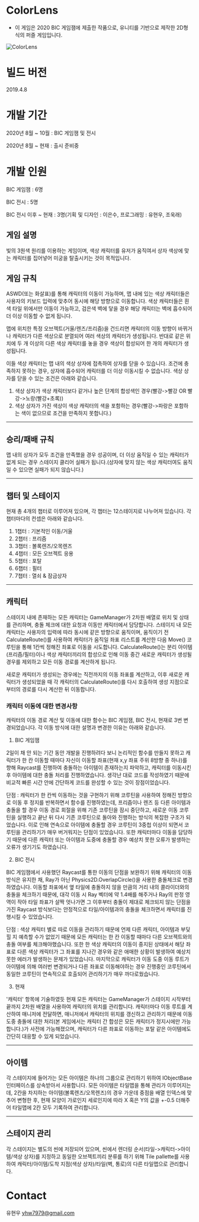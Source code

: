 # ColorLens
- 이 게임은 2020 BIC 게임잼에 제출한 작품으로, 유니티를 기반으로 제작한 2D형식의 퍼즐 게임입니다.

![ColorLens](https://www.notion.so/567d3b402d704affacc0df2c2253794e#a45be40aca354fbdab6bcf0251cd1167)

# 빌드 버전

2019.4.8

# 개발 기간

2020년 8월 ~ 10월 : BIC 게임잼 및 전시

2020년 8월 ~ 현재 : 출시 준비중

# 개발 인원

BIC 게임잼 : 6명

BIC 전시 : 5명

BIC 전시 이후 ~ 현재 : 3명(기획 및 디자인 : 이은수, 프로그래밍 : 유현우, 조욱래)

## 게임 설명
빛의 3원색 원리를 이용하는 게임이며, 색상 캐릭터를 유저가 움직여서 상자 색상에 맞는 캐릭터를 집어넣어 미궁을 탈출시키는 것이 목적입니다. 

## 게임 규칙
ASWD(또는 화살표)를 통해 캐릭터의 이동이 가능하며, 맵 내에 있는 색상 캐릭터들은 사용자의 키보드 입력에 맞추어 동시에 해당 방향으로 이동합니다. 
색상 캐릭터들은 흰색 타일 위에서만 이동이 가능하고, 검은색 벽에 닿을 경우 해당 캐릭터는 벽에 흡수되어 더 이상 이동할 수 없게 됩니다.

맵에 위치한 특정 오브젝트(거울/렌즈/프리즘)을 건드리면 캐릭터의 이동 방향이 바뀌거나 캐릭터가 다른 색상으로 분열되어 여러 색상의 캐릭터가 생성됩니다.
반대로 같은 위치에 두 개 이상의 다른 색상 캐릭터를 놓을 경우 색상이 합성되어 한 개의 캐릭터가 생성됩니다.

이들 색상 캐릭터는 맵 내의 색상 상자에 접촉하여 상자를 닫을 수 있습니다. 조건에 충족하지 못하는 경우, 상자에 흡수되어 캐릭터를 더 이상 이동시킬 수 없습니다. 색상 상자를 닫을 수 있는 조건은 아래와 같습니다.

1. 색상 상자가 색상 캐릭터보다 같거나 높은 단계의 합성색인 경우(빨강->빨강 OR 빨강->노랑(빨강+초록))
2. 색상 상자가 가진 색상이 색상 캐릭터의 색을 포함하는 경우(빨강->파랑은 포함하는 색이 없으므로 조건을 만족하지 못합니다.)

* * *

## 승리/패배 규칙

맵 내의 상자가 모두 조건을 만족했을 경우 성공이며, 더 이상 움직일 수 있는 캐릭터가 없게 되는 경우 스테이지 클리어 실패가 됩니다.(상자에 맞지 않는 색상 캐릭터여도 움직일 수 있으면 실패가 되지 않습니다.)

* * *

## 챕터 및 스테이지
현재 총 4개의 챕터로 이루어져 있으며, 각 챕터는 12스테이지로 나누어져 있습니다. 각 챕터마다의 컨셉은 아래와 같습니다.

1) 1챕터 : 기본적인 이동/거울
2) 2챕터 : 프리즘
3) 3챕터 : 볼록렌즈/오목렌즈
4) 4챕터 : 모든 오브젝트 응용
5) 5챕터 : 포탈
6) 6챕터 : 필터
7) 7챕터 : 열쇠 & 잠금상자

* * *

## 캐릭터

스테이지 내에 존재하는 모든 캐릭터는 GameManager가 2차원 배열로 위치 및 상태를 관리하며, 충돌 체크에 대한 요청과 이동만 캐릭터에서 담당합니다. 스테이지 내 모든 캐릭터는 사용자의 입력에 따라 
동시에 같은 방향으로 움직이며, 움직이기 전 CalculateRoute()를 사용하여 캐릭터가 움직일 좌표 리스트를 계산한 다음 Move() 코루틴을 통해 1칸씩 정해진 좌표로 이동을 시도합니다. CalculateRoute()는 분리 아이템(프리즘/필터)이나 색상 캐릭터끼리의 합성으로 인해 이동 중간 새로운 캐릭터가 생성될 경우를 제외하고 모든 이동 경로를 계산하게 됩니다.

새로운 캐릭터가 생성되는 경우에는 직전까지의 이동 좌표를 계산하고, 이후 새로운 캐릭터가 생성되었을 때 각 캐릭터의 CalculateRoute()를 다시 호출하여 생성 지점으로부터의 경로를 다시 계산한 뒤 이동합니다.

### 캐릭터 이동에 대한 변경사항

캐릭터의 이동 경로 계산 및 이동에 대한 함수는 BIC 게임잼, BIC 전시, 현재로 3번 변경되었습니다. 각 이동 방식에 대한 설명과 변경한 이유는 아래와 같습니다.

1) BIC 게임잼

2일이 채 안 되는 기간 동안 개발을 진행하려다 보니 논리적인 함수를 만들지 못하고 캐릭터가 한 칸 이동할 때마다 자신이 이동할 좌표(현재 x,y 좌표 주위 8방향 중 하나)를 향해 Raycast를 진행하여 충돌하는 아이템이 존재하는지 파악하고, 캐릭터를 이동시킨 후 아이템에 대한 충돌 처리를 진행하였습니다. 생각난 대로 코드를 작성하였기 때문에 비교적 빠른 시간 안에 간단하게 코드를 완성할 수 있는 것이 장점이었습니다.

단점 : 캐릭터가 한 칸씩 이동하는 것을 구현하기 위해 코루틴을 사용하여 정해진 방향으로 이동 후 정지를 반복하면서 함수를 진행하였는데, 프리즘이나 렌즈 등 다른 아이템과 충돌을 할 경우 이동 경로 회절을 위해 기존 코루틴을 잠시 중단하고, 새로운 이동 코루틴을 실행하고 끝난 뒤 다시 기존 코루틴으로 돌아와 진행하는 방식의 복잡한 구조가 되었습니다. 이로 인해 연속으로 아이템에 충돌할 경우 코루틴이 3중첩 이상이 되면서 코루틴을 관리하기가 매우 버거워지는 단점이 있었습니다. 또한 캐릭터마다 이동을 담당하기 때문에 다른 캐릭터 또는 아이템과 도중에 충돌할 경우 예상치 못한 오류가 발생하는 오류가 생기기도 하였습니다.

2) BIC 전시

BIC 게임잼에서 사용했던 Raycast를 통한 이동의 단점을 보완하기 위해 캐릭터의 이동 방식은 유지한 채, Ray가 아닌 Physics2D.OverlapCircle()을 사용한 충돌체크로 변경하였습니다. 이동할 좌표에서 옆 타일에 충돌하지 않을 만큼의 거리 내의 콜라이더와의 충돌을 체크하기 때문에, 대각 이동 시 Ray 벡터에 약 1.4배를 해주거나 Ray의 판정 영역이 작아 타일 좌표가 살짝 엇나가면 그 이후부터 충돌이 제대로 체크되지 않는 단점을 가진 Raycast 방식보다는 안정적으로 타일/아이템과의 충돌을 체크하면서 캐릭터를 진행시킬 수 있었습니다.

단점 : 색상 캐릭터 별로 따로 이동을 관리하기 때문에 언제 다른 캐릭터, 아이템과 부딪힐 지 예측할 수가 없었기 때문에 모든 캐릭터는 한 칸 이동할 때마다 다른 오브젝트와의 충돌 여부를 체크해야했습니다. 또한 한 색상 캐릭터의 이동이 중지된 상태에서 해당 좌표로 다른 색상 캐릭터가 그 좌표를 지나간 경우와 같은 애매한 상황이 발생하여 예상치 못한 에러가 발생하는 문제가 있었습니다. 마지막으로 캐릭터가 이동 도중 이동 루트가 아이템에 의해 여러번 변경되거나 다른 좌표로 이동해야하는 경우 진행중인 코루틴에서 동일한 코루틴이 연속적으로 호출되어 관리하기가 매우 까다로웠습니다.

3) 현재

'캐릭터' 항목에 기술하였듯 현재 모든 캐릭터는 GameManager가 스테이지 시작부터 끝까지 2차원 배열을 사용하여 캐릭터의 위치를 관리합니다. 캐릭터마다 이동 루트를 계산하여 매니저에 전달하면, 매니저에서 캐릭터의 위치를 갱신하고 관리하기 때문에 이동 도중 충돌에 대한 처리(본 게임에서는 캐릭터 간 합성은 모든 캐릭터가 정지시에만 가능합니다.)가 사전에 가능해졌으며, 캐릭터가 다른 좌표로 이동하는 포탈 같은 아이템에도 간단히 대응할 수 있게 되었습니다. 

* * *

## 아이템

각 스테이지에 들어가는 모든 아이템은 하나의 그룹으로 관리하기 위하여 IObjectBase 인터페이스를 상속받아서 사용합니다. 모든 아이템은 타일맵을 통해 관리가 이루어지는데, 2칸을 차지하는 아이템(볼록렌즈/오목렌즈)의 경우 가운데 중점을 배열 인덱스에 맞추어 변형한 후, 현재 모양이 가로인지 세로인지에 따라 X 혹은 Y의 값을 +-0.5 더해주어 타일맵에 2칸 모두 기록하여 관리합니다. 

* * *

## 스테이지 관리

각 스테이지는 별도의 씬에 저장되어 있으며, 씬에서 렌더링 순서(타일->캐릭터->아이템/색상 상자)를 지정하고 동일한 오브젝트끼리 분류를 하기 위해 Tile pallette를 사용하여 캐릭터/아이템/도착 지점(색상 상자)/타일(벽, 통로)의 다른 타일맵으로 관리합니다. 


# Contact
유현우 yhw7979@gmail.com
